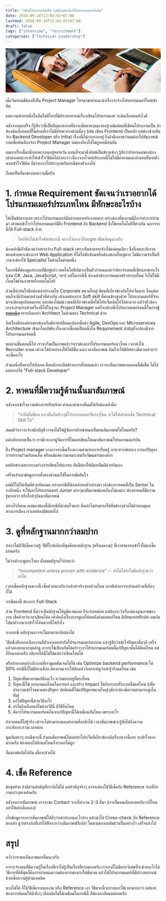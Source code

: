 ```yaml
---
title: "เขียนโปรแกรมไม่เป็น แต่ต้องคัดเลือกโปรแกรมเมอร์เข้าทีม"
date: 2018-09-16T12:04:02+07:00
lastmod: 2018-09-16T12:04:02+07:00
draft: false
tags: ["interview", "recruitment"]
categories: ["Technical Leadership"]
---
```


![Photo by rawpixel on Unsplash](/img/covers/interview-01.jpg)

เมื่อวันก่อนมีน้องที่เป็น Project Manager  โทรมาขอคำแนะนำเรื่องจะจ้างโปรแกรมเมอร์ใหม่เข้าทีม

แต่ความท้าทายคือในทีมไม่มีใครที่มีประสบการณ์เรื่องเขียนโปรแกรมเลย จะคัดเลือกคนยังไงดี

หลังจากคุยเสร็จ ก็รู้สึกว่านี่เป็นปัญหาสากลที่น่าจะมีหลายๆคนเจออยู่ แม้แต่คนที่เขียนโปรแกรมเป็น ถ้าต้องคัดเลือกคนที่ในด้านที่เราไม่มีทักษะทางด้านนั้นๆ (เช่น เขียน Frontend เป็นหลัก แต่ต้องช่วยทีมจ้าง Backend Developer หรือ  Infra) เรื่องนี้ก็น่าจะยากอยู่ ยิ่งถ้านึกภาพว่าผมต้องไปสัมภาษณ์งานเพื่อคัดเลือกจ้าง Project Manager ผมเองก็คงไปไม่ถูกเหมือนกัน

ผมเอาเรื่องนี้มานั่งตกตะกอนอยู่หลายวัน แทนที่จะมานั่งลิสต์เป็นข้อๆแห้งๆ รู้สึกว่าถ้ายกเคสของน้องเค้ามาเลยน่าจะทำให้เข้าใจวิธีคิดได้ง่ายกว่า เนื่องจากโจทย์ประเภทนี้ไม่ได้มีคำถามและคำตอบที่ตายตัว หากเข้าใจวิธีคิด ก็น่าจะเอาไปประยุกต์กับกรณีของตัวเองได้

ก็เลยเป็นที่มาของบทความนี้ครับ

<!--more-->


# 1. กำหนด Requirement ชัดเจนว่าเราอยากได้โปรแกรมเมอร์ประเภทไหน มีทักษะอะไรบ้าง

ให้เป็นข้อแรกเลย เพราะโปรแกรมเมอร์มีหลากหลายประเภทมาก อย่างน้องที่มาถามนี่ถือว่าทำการบ้านมา เค้าพอเข้าใจว่าโปรแกรมเมอร์มีฝั่ง Frontend กับ Backend ซึ่งใช้เทคโนโลยีที่ต่างกัน นอกจากนี้ก็มี Full-stack ด้วย

> ใครที่ยังไม่เข้าใจศัพท์พวกนี้ อยากให้ลอง Google เพิ่มเติมดูนะครับ

น้องเค้ามีเป้าชัดเจนว่าอยากจ้าง Full-stack เพราะทีมสามารถจ้างได้แค่คนเดียว ซึ่งก็เหมาะกับงานของเค้าเพราะต้องการ Web Application ที่ไม่ได้ซับซ้อนหรือต้องสเกลใหญ่มาก ไม่มีความจำเป็นที่งานจะต้องใช้ Specialist ในด้านใดด้านหนึ่ง

ในกรณีที่ต้องดูแลระบบที่มีอยู่แล้ว เทคโนโลยีเดิมจะเป็นตัวกำหนดเลยว่าต้องจ้างคนที่เขียนภาษาอะไร (เช่น C#, Java, JavaScript, ฯลฯ) แต่ในกรณีนี้ น้องเค้าต้องการคนมาสร้างระบบใหม่ จึงไม่ได้มีเงื่อนไขด้านภาษาหรือเทคโนโลยี

ส่วนที่น่าสนใจคือน้องเค้าทำงานใน Corporate ขนาดใหญ่ มีคนที่เกี่ยวข้องกับโปรเจ็คมาก ซึ่งแต่ละคนก็จะมีเป้าหมายส่วนตัวที่ต่างกัน เค้าเลยต้องการ Soft skill ที่ค่อนข้างสูงด้วย โปรแกรมเมอร์ที่จ้างมาจะต้องคุยกับคนเยอะ และต้องโน้มน้าวคนที่เกี่ยวข้องเพื่อให้โปรเจ็คเดินไปได้สะดวก แม้ว่าตัวน้องเองจะสามารถช่วยเรื่องนี้ได้ในฐานะ Project Manager แต่ก็จะต้องพึ่งโปรแกรมเมอร์คนนี้ในการ~~[สู้รบตบมือ](https://www.facebook.com/kumthailand/posts/%E0%B8%AB%E0%B8%A5%E0%B8%B2%E0%B8%A2-%E0%B9%86-%E0%B8%84%E0%B8%99%E0%B8%AA%E0%B8%87%E0%B8%AA%E0%B8%B1%E0%B8%A2%E0%B8%A7%E0%B9%88%E0%B8%B2-%E0%B8%95%E0%B8%9A%E0%B8%A1%E0%B8%B7%E0%B8%AD-%E0%B8%AB%E0%B8%A3%E0%B8%B7%E0%B8%AD-%E0%B8%9B%E0%B8%A3%E0%B8%9A%E0%B8%A1%E0%B8%B7%E0%B8%AD-%E0%B8%95%E0%B8%9A%E0%B8%A1%E0%B8%B7%E0%B8%AD-%E0%B8%81%E0%B8%B1%E0%B8%9A-%E0%B8%9B%E0%B8%A3%E0%B8%9A%E0%B8%A1%E0%B8%B7%E0%B8%AD-%E0%B8%9E%E0%B8%88%E0%B8%99%E0%B8%B2%E0%B8%99%E0%B8%B8%E0%B8%81%E0%B8%A3%E0%B8%A1-%E0%B8%89%E0%B8%9A%E0%B8%B1%E0%B8%9A%E0%B8%A3%E0%B8%B2%E0%B8%8A%E0%B8%9A%E0%B8%B1%E0%B8%93%E0%B8%91%E0%B8%B4%E0%B8%95%E0%B8%A2%E0%B8%AA%E0%B8%96%E0%B8%B2/1620424478275759/)~~เจรจากับเหล่า Architect ในด้านของ Technical ด้วย

อีกเรื่องคือองค์กรของน้องเริ่มมีการเปลี่ยนแปลงเพื่อนำ Agile, DevOps และ Microservices Architecture เข้ามาในบริษัท เรื่องพวกนี้เลยเป็นหนึ่งใน Requirement สำคัญที่จะต้องมีจากโปรแกรมเมอร์คนนี้

พอผ่านขั้นตอนนี้ไป เราจะเริ่มเป็นภาพแล้วว่าเราต้องการโปรแกรมเมอร์แนวไหน เวลาส่งให้ Recruiter หาคน เค้าจะได้ช่วยกรองให้ได้ดีขึ้น และเวลาสัมภาษณ์ ทีมก็จะได้มีทิศทางชัดเจนด้วยว่าจะเช็คอะไร

ส่วนหนึ่งที่อยากให้สังเกต คือหลังจากลิสต์รายการทั้งหมดแล้ว เราจะเห็นภาพของคนคนนี้ชัดขึ้น ไม่ใช่แค่อยากได้ "Full-stack Developer"

# 2. หาคนที่มีความรู้ด้านนั้นมาสัมภาษณ์

หลังจากเข้าใจความต้องการเรียบร้อย คำแนะนำแรกที่ผมให้กับน้องเค้าคือ

> "ถ้าทีมไม่มีคน แถวนั้นทีมข้างๆมีโปรแกรมเมอร์ที่เก่งๆไหม จะได้ให้เค้ามาเช็ค Technical Skill ให้"

สมมติว่าเราจะจ้างนักบัญชี เราคงไม่ให้ผู้จัดการฝ่ายขายมาเป็นคนสัมภาษณ์ใช่ไหมครับ?

แต่กลับกลายเป็นว่า เรามักจะเอาผู้จัดการที่ไม่เคยเขียนโค้ดมาสัมภาษณ์โปรแกรมเมอร์กัน

ฝั่ง Project manager เองอาจจะเช็คเรื่องความสามารถการเรียนรู้ การเจรจาต่อรอง การแก้ปัญหา การทำงานร่วมกับคนอื่น หรือแม้แต่ความเหมาะสมกับวัฒนธรรมองค์กร

แต่ทักษะเฉพาะทางอย่างการเขียนโปรแกรม อันนี้ต้องให้ผีมาเห็นผีด้วยกันเอง

เสร็จแล้วเอาข้อมูลจากทั้งสองด้านมาใช้ในการตัดสินใจ

แต่ผีก็ไม่ได้เห็นผีด้วยกันหมด อย่างกรณีที่น้องเค้ายกตัวอย่างมา เค้าต้องการคนที่เป็น Senior ในระดับหนึ่ง จะให้เอาโปรแกรมเมอร์ Junior มากๆมาสัมภาษณ์เลยก็คงไม่เหมาะ ต้องหาคนที่มีความรู้มากกว่า หรือใกล้ๆกันมาสัมภาษณ์

อย่างไรก็ตาม เคสของน้องนี้มีกรณีที่น่าสนใจมาก คือเค้าไม่สามารถให้ทีมข้างๆช่วยได้ด้วยเหตุผลทางการเมือง เราเลยต้องมีข้อต่อไป

# 3. ดูที่หลักฐานมากกว่าลมปาก

ถ้าเราไม่มีวิธีเช็คความรู้ วิธีที่ใกล้เคียงที่สุดคือหาหลักฐาน (หรือผลงาน) ที่เราสามารถเข้าใจได้มาเช็คแทนครับ

ไม่ว่าเค้าจะพูดอะไรมา ตั้งสมมติฐานไว้ก่อนว่า

> "Incompetent unless proven with evidence" -- ทำไม่ได้ถ้าไม่มีหลักฐานว่าทำได้

เวลาเช็คหลักฐานพวกนี้ เช็คด้วยนะครับว่าเค้าทำจริงๆแค่ส่วนไหน บางทีเค้าอาจจะทำแค่ส่วนที่เล็กๆก็ได้

กรณีของนี้ ต้องการ Full-Stack

ส่วน Frontend นี้น่าจะมีหลักฐานให้ดูชัดเจนเลย ก็จะง่ายหน่อย แต่ต้องระวังเรื่องของคุณภาพของงาน เช็คด้วยว่าเวลาเขียนโค้ด เค้าคิดถึงเรื่องการดูแลโค้ดหลังส่งมอบแค่ไหน มีเขียนเทสต์รึเปล่า คนถัดไปมาทำงานจะเข้าใจโค้ดพวกนี้ได้ยังไง

บางกรณี หลักฐานอาจจะไม่สามารถจับต้องได้

วิธีหนึ่งคือลองเลือกงานที่ตัวเองเคยทำกับโปรแกรมเมอร์มาก่อน แล้วรู้สึกว่าเข้าใจปัญหานั้นๆดี เสร็จแล้วลองยกมาถามเค้าดู อาจจะใช้เทียบกันได้คร่าวๆว่าโปรแกรมเมอร์คนนี้แก้ปัญหานั้นได้ดีแค่ไหน แต่ก็อีกแหละครับ อธิบายได้นี่ไม่ได้แปลว่าเขียนโค้ดได้

หรือถ้าบางคนอ้างถึงงานที่เราดูผลชัดเจนไม่ได้ เช่น Optimize backend performance ได้ 50% กรณีนี้ก็ไม่มีทางเลือก ต้องถามเจาะให้ลึกแล้ววิเคราะห์ดูว่าเค้ารู้จริงแค่ไหน เช่น

1. ปัญหาที่พยายามแก้คืออะไร ความยากอยู่ที่ตรงไหน
1. ปัญหานี้ใช้เวลานานแค่ไหนในการแก้ และสร้าง Impact ให้กับระบบทั้งระบบได้แค่ไหน  (เพื่อทำความเข้าใจขนาดของปัญหา ปกติคนที่ได้แก้ปัญหาขนาดใหญ่ๆมักจะต้องมีความสามารถสูงในทีม)
1. แก้ไขปัญหานี้ด้วยวิธีอะไร
1. ทำไมถึงเลือกแก้ไขด้วยวิธีนี้ มีวิธีอื่นไหม
1. คิดว่าโปรแกรมเมอร์คนอื่นจะแก้ปัญหานี้ได้เหมือนกันไหม เพราะอะไร

ถ้าเจอคนที่ไม่รู้จริง เค้าจะไม่สามารถตอบคำถามที่ลงลึกได้ เวลาสัมภาษณ์จะรู้สึกได้ถึงความกระอักกระอ่วนเวลาตอบ

พูดกันตรงๆ กรณีพวกนี้ ถ้าคนสัมภาษณ์ไม่เคยทำโปรเจ็คที่เกี่ยวข้องกับเรื่องพวกนี้เลย จะเข้าใจยากมากครับ ต้องตอบได้ลึกแค่ไหนก็จะบอกไม่ถูก

งั้นลองข้อถัดไปกัน เผื่อจะช่วยได้

# 4. เช็ค Reference

ข้อสุดท้าย ถ้ามีส่วนสำคัญที่เราวัดไม่ได้ แต่สำคัญจริงๆ อาจจะต้องใช้วิธีเช็คกับ Reference จากที่ทำงานเก่าๆของเค้าครับ

หลังจบการสัมภาษณ์ อาจจะขอ Contact จากที่ทำงาน 2-3 ที่มา (เราเป็นคนเลือกเลยครับว่าที่ไหน อย่าให้เค้าเลือกเอง)

เก็บข้อมูลจากการสัมภาษณ์ให้ดีๆว่าเค้าทำงานอะไรบ้าง แล้วนำไป Cross-check กับ Reference ของเค้า ดูว่าตรงกับที่เล่าให้ฟังระหว่างสัมภาษณ์รึเปล่า โดยเฉพาะผลลัพธ์ว่าเป็นอย่างไร เสร็จแล้วไป

# สรุป

หวังว่าจะพอเห็นภาพมากขึ้นนะครับ

การจะจ้างคนที่มีความรู้ในเรื่องที่เราไม่รู้เป็นเรื่องที่ยากมากครับ เราเองก็ไม่มีคฑาวิเศษที่จะช่วยอะไรได้ วิธีการที่ดีที่สุดก็คือการกำหนดความต้องการของเราให้ชัดเจน แล้วให้โปรแกรมเมอร์ที่มีประสบการณ์ช่วยเช็คความรู้ด้านเทคนิค

หากไม่ได้ ก็ใช้วิธีเช็คจากผลงาน หรือ Reference เอา วิธีพวกนี้จะยากและใช้เวลามากกว่า แต่หากต้องการคัดคนให้ดีจริงๆ เลือกผิดไม่ได้เหมือนในกรณีนี้ ก็ต้องละเอียดหน่อยครับ
